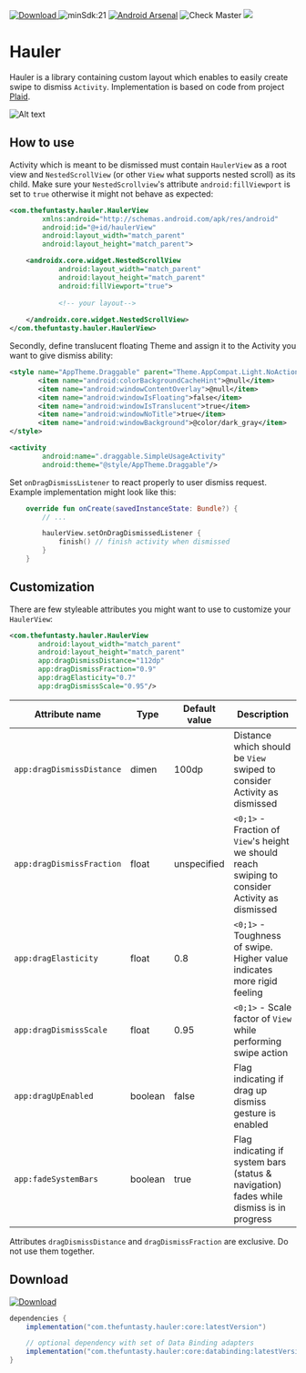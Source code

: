 [![Download](https://api.bintray.com/packages/thefuntastyops/hauler/core/images/download.svg) ](https://bintray.com/thefuntastyops/hauler/core/_latestVersion)
![minSdk:21](https://img.shields.io/badge/minSDK-21-brightgreen.svg)
[![Android Arsenal]( https://img.shields.io/badge/Android%20Arsenal-Hauler-brightgreen.svg?style=flat )]( https://android-arsenal.com/details/1/7359 )
![Check Master](https://github.com/futuredapp/hauler/workflows/Check%20Master/badge.svg?branch=master)
![](https://raw.githubusercontent.com/thefuntasty/hauler/master/images/logo_stretch.png)

Hauler
======

Hauler is a library containing custom layout which enables to easily create swipe to dismiss `Activity`.
Implementation is based on code from project [Plaid](https://github.com/nickbutcher/plaid).

![Alt text](https://github.com/thefuntasty/hauler/blob/master/images/example.gif)

How to use
----------
 
 Activity which is meant to be dismissed must contain `HaulerView` as a root view and `NestedScrollView` (or other `View` what supports nested scroll) 
 as its child. Make sure your `NestedScrollview`'s attribute `android:fillViewport` is set to `true` otherwise it might not behave as
 expected:

```xml
<com.thefuntasty.hauler.HaulerView
        xmlns:android="http://schemas.android.com/apk/res/android"
        android:id="@+id/haulerView"
        android:layout_width="match_parent"
        android:layout_height="match_parent">

    <androidx.core.widget.NestedScrollView
            android:layout_width="match_parent"
            android:layout_height="match_parent"
            android:fillViewport="true">
            
            <!-- your layout-->
            
    </androidx.core.widget.NestedScrollView>
</com.thefuntasty.hauler.HaulerView>           
```

Secondly, define translucent floating Theme and assign it to the Activity you want to give dismiss ability:

 ```xml
<style name="AppTheme.Draggable" parent="Theme.AppCompat.Light.NoActionBar">
        <item name="android:colorBackgroundCacheHint">@null</item>
        <item name="android:windowContentOverlay">@null</item>
        <item name="android:windowIsFloating">false</item>
        <item name="android:windowIsTranslucent">true</item>
        <item name="android:windowNoTitle">true</item>
        <item name="android:windowBackground">@color/dark_gray</item>
</style>
```

```xml
<activity
        android:name=".draggable.SimpleUsageActivity"
        android:theme="@style/AppTheme.Draggable"/>
```
Set `onDragDismissListener` to react properly to user dismiss request. Example implementation might look like this:
```kotlin
    override fun onCreate(savedInstanceState: Bundle?) {
        // ...

        haulerView.setOnDragDismissedListener {
            finish() // finish activity when dismissed
        }
    }
```

Customization
-------------

There are few styleable attributes you might want to use to customize your `HaulerView`:

 ```xml
<com.thefuntasty.hauler.HaulerView
        android:layout_width="match_parent"
        android:layout_height="match_parent"
        app:dragDismissDistance="112dp"
        app:dragDismissFraction="0.9"
        app:dragElasticity="0.7"
        app:dragDismissScale="0.95"/>
```

| Attribute name | Type | Default value | Description|
| -------------- | ---- | ------------- | ---------- |
| `app:dragDismissDistance` | dimen | 100dp | Distance which should be `View` swiped to consider Activity as dismissed |
| `app:dragDismissFraction` | float | unspecified | `<0;1>` - Fraction of `View`'s height we should reach swiping to consider Activity as dismissed |
| `app:dragElasticity` | float | 0.8 | `<0;1>` - Toughness of swipe. Higher value indicates more rigid feeling  |
| `app:dragDismissScale` | float | 0.95 | `<0;1>` - Scale factor of `View` while performing swipe action |
| `app:dragUpEnabled` | boolean | false | Flag indicating if drag up dismiss gesture is enabled |
| `app:fadeSystemBars` | boolean | true | Flag indicating if system bars (status & navigation) fades while dismiss is in progress |

Attributes `dragDismissDistance` and `dragDismissFraction` are exclusive. Do not use them together.

Download
--------
[![Download](https://api.bintray.com/packages/thefuntastyops/hauler/core/images/download.svg) ](https://bintray.com/thefuntastyops/hauler/core/_latestVersion)
```groovy
dependencies {
    implementation("com.thefuntasty.hauler:core:latestVersion")

    // optional dependency with set of Data Binding adapters
    implementation("com.thefuntasty.hauler:core:databinding:latestVersion")
}
```
